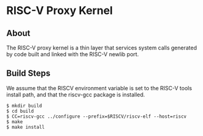 RISC-V Proxy Kernel
=====================

About
---------

The RISC-V proxy kernel is a thin layer that services system calls generated
by code built and linked with the RISC-V newlib port.

Build Steps
---------------

We assume that the RISCV environment variable is set to the RISC-V tools
install path, and that the riscv-gcc package is installed.

    $ mkdir build
    $ cd build
    $ CC=riscv-gcc ../configure --prefix=$RISCV/riscv-elf --host=riscv
    $ make
    $ make install
